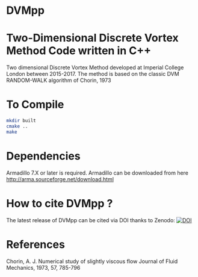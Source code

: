 # DVMpp
Two-Dimensional Discrete Vortex Method Code written in C++
==========================================================
Two dimensional Discrete Vortex Method developed at 
Imperial College London between 2015-2017. The method
is based on the classic DVM RANDOM-WALK algorithm of Chorin, 1973

To Compile
===========

```bash
mkdir built
cmake ..
make 
```

Dependencies
==============
Armadillo 7.X or later is required. Armadillo can be downloaded from here
http://arma.sourceforge.net/download.html



How to cite DVMpp ?
====================
The latest release of DVMpp can be cited via DOI thanks to Zenodo:
[![DOI](https://zenodo.org/badge/96229133.svg)](https://zenodo.org/badge/latestdoi/96229133)


References
==========
Chorin, A. J. Numerical study of slightly viscous flow Journal of Fluid Mechanics, 1973, 57, 785-796
